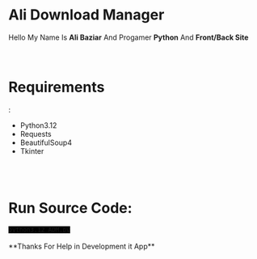 # Ali Download Manager
Hello My Name Is **Ali Baziar** And Progamer **Python** And **Front/Back Site**
<br/>
<br/>
<br/>
<h1>Requirements</h1>:
<ul>
 <li>Python3.12</li>
 <li>Requests</li>
 <li>BeautifulSoup4</li>
 <li>Tkinter</li>
</ul>
<br/>
<br/>
<h1>Run Source Code:</h1>
<code style="background:black">python3.12 ADM.py</code>
<br/>
<br/>
**Thanks For Help in Development it App**